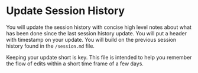 # Update Session History

You will update the session history with concise high level notes about what has
been done since the last session history update. You will put a header with
timestamp on your update. You will build on the previous session history found
in the `/session.md` file.

Keeping your update short is key. This file is intended to help you remember the
flow of edits within a short time frame of a few days.
